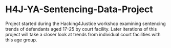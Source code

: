 # H4J-YA-Sentencing-Data-Project
Project started during the Hacking4Justice workshop examining sentencing trends of defendants aged 17-25 by court facility. Later iterations of this project will take a closer look at trends from individual court facilities with this age group.
